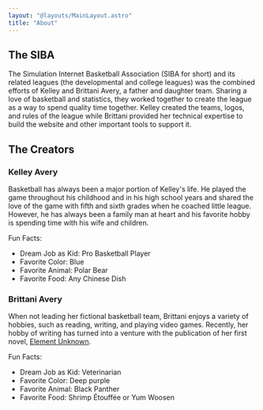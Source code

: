 ```yaml
---
layout: "@layouts/MainLayout.astro"
title: "About"
---
```


## The SIBA

The Simulation Internet Basketball Association (SIBA for short) and
its related leagues (the developmental and college leagues) was the
combined efforts of Kelley and Brittani Avery, a father and daughter team.
Sharing a love of basketball and statistics, they worked together to
create the league as a way to spend quality time together. Kelley created
the teams, logos, and rules of the league while Brittani provided her
technical expertise to build the website and other important tools to
support it.

## The Creators

### Kelley Avery

Basketball has always been a major portion of Kelley's life. He played the
game throughout his childhood and in his high school years and shared the
love of the game with fifth and sixth grades when he coached little
league. However, he has always been a family man at heart and his favorite
hobby is spending time with his wife and children.

Fun Facts:

- Dream Job as Kid: Pro Basketball Player
- Favorite Color: Blue
- Favorite Animal: Polar Bear
- Favorite Food: Any Chinese Dish

### Brittani Avery

When not leading her fictional basketball team, Brittani enjoys a variety
of hobbies, such as reading, writing, and playing video games. Recently,
her hobby of writing has turned into a venture with the publication of her
first novel, [Element Unknown](https://www.brittanisavery.com/book/element-unknown).

Fun Facts:

- Dream Job as Kid: Veterinarian
- Favorite Color: Deep purple
- Favorite Animal: Black Panther
- Favorite Food: Shrimp Étouffée or Yum Woosen
